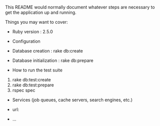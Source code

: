 
This README would normally document whatever steps are necessary to get the
application up and running.

Things you may want to cover:

* Ruby version : 2.5.0

* Configuration

* Database creation : rake db:create

* Database initialization : rake db:prepare

* How to run the test suite
1. rake db:test:create
2. rake db:test:prepare
3. rspec spec

* Services (job queues, cache servers, search engines, etc.)

* url: 

* ...